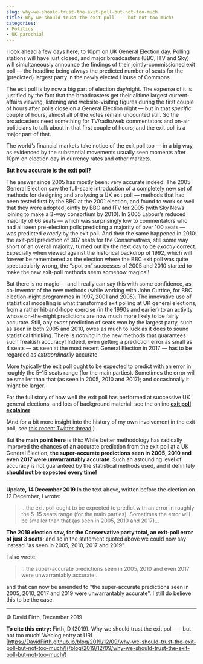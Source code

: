 ```yaml
---
slug: why-we-should-trust-the-exit-poll-but-not-too-much
title: Why we should trust the exit poll --- but not too much!
categories:
- Politics
- UK parochial
---
```


I look ahead a few days here, to 10pm on UK General Election day. Polling stations will have just closed, and major broadcasters (BBC, ITV and Sky) will simultaneously announce the findings of their jointly-commissioned exit poll — the headline being always the predicted number of seats for the (predicted) largest party in the newly elected House of Commons.

The exit poll is by now a big part of election day/night. The expense of it is justified by the fact that the broadcasters get their alltime largest current-affairs viewing, listening and website-visiting figures during the first couple of hours after polls close on a General Election night — but in that _specific_ couple of hours, almost all of the votes remain uncounted still. So the broadcasters need something for TV/radio/web commentators and on-air politicians to talk about in that first couple of hours; and the exit poll is a major part of that.

The world’s financial markets take notice of the exit poll too — in a big way, as evidenced by the substantial movements usually seen moments after 10pm on election day in currency rates and other markets.

**But how accurate is the exit poll?**

The answer since 2005 has mostly been: very accurate indeed! The 2005 General Election saw the full-scale introduction of a completely new set of methods for designing and analysing a UK exit poll — methods that had been tested first by the BBC at the 2001 election, and found to work so well that they were adopted jointly by BBC and ITV for 2005 (with Sky News joining to make a 3-way consortium by 2010). In 2005 Labour’s reduced majority of 66 seats — which was surprisingly low to commentators who had all seen pre-election polls predicting a majority of over 100 seats — was predicted _exactly_ by the exit poll. And then the same happened in 2010: the exit-poll prediction of 307 seats for the Conservatives, still some way short of an overall majority, turned out by the next day to be _exactly_ correct. Especially when viewed against the historical backdrop of 1992, which will forever be remembered as the election where the BBC exit poll was quite spectacularly wrong, the “spot on” successes of 2005 and 2010 started to make the new exit-poll methods seem somehow magical!

But there is no magic — and I really can say this with some confidence, as co-inventor of the new methods (while working with John Curtice, for BBC election-night programmes in 1997, 2001 and 2005). The innovative use of statistical modelling is what transformed exit polling at UK general elections, from a rather hit-and-hope exercise (in the 1990s and earlier) to an activity whose on-the-night predictions are now much more likely to be fairly accurate. Still, any _exact_ prediction of seats won by the largest party, such as seen in both 2005 and 2010, owes as much to luck as it does to sound statistical thinking. There is _nothing_ in the new methods that guarantees such freakish accuracy! Indeed, even getting a prediction error as small as 4 seats — as seen at the most recent General Election in 2017 — has to be regarded as _extraordinarily_ accurate.

More typically the exit poll ought to be expected to predict with an error in roughly the 5–15 seats range (for the main parties). Sometimes the error will be smaller than that (as seen in 2005, 2010 and 2017); and occasionally it might be larger.

For the full story of how well the exit poll has performed at successive UK general elections, and lots of background material: see the online [**exit poll explainer**](https://warwick.ac.uk/exitpolling).

(And for a bit more insight into the history of my own involvement in the exit poll, see [this recent Twitter thread](https://twitter.com/firthcity/status/1197431243647926272).)

But **the main point here** is this: While better methodology has radically improved the chances of an accurate prediction from the exit poll at a UK General Election, **the super-accurate predictions seen in 2005, 2010 and even 2017 were unwarrantably accurate**. Such an astounding level of accuracy is not guaranteed by the statistical methods used, and it definitely **should not be expected every time!**

-----

**Update, 14 December 2019** In the text above, written before the election on 12 December, I wrote:

<blockquote>
...the exit poll ought to be expected to predict with an error in roughly the 5–15 seats range (for the main parties). Sometimes the error will be smaller than that (as seen in 2005, 2010 and 2017)...
</blockquote>

**The 2019 election saw, for the Conservative party total, an exit-poll error of just 3 seats**; and so in the statement quoted above we could now say instead "as seen in 2005, 2010, 2017 and 2019".

I also wrote:

<blockquote>
...the super-accurate predictions seen in 2005, 2010 and even 2017 were unwarrantably accurate...
</blockquote>

and that can now be amended to "the super-accurate predictions seen in 2005, 2010, 2017 and 2019 were unwarrantably accurate".  I still do believe this to be the case.

-----

© David Firth, December 2019

**To cite this entry:**
Firth, D (2019). Why we should trust the exit poll --- but not too much! Weblog entry at URL 
[https://DavidFirth.github.io/blog/2019/12/09/why-we-should-trust-the-exit-poll-but-not-too-much/](/blog/2019/12/09/why-we-should-trust-the-exit-poll-but-not-too-much/)
